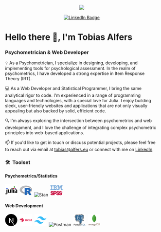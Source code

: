 <p align="center"><img src="https://media.giphy.com/media/iIqmM5tTjmpOB9mpbn/giphy.gif" width="300"/></p>
<p align="center">
<a href="https://www.linkedin.com/in/tobias-alfers-4b033499"><img src="https://img.shields.io/badge/LinkedIn-blue?style=for-the-badge&logo=linkedin&logoColor=white" alt="LinkedIn Badge"></a>
</p>

# Hello there 👋, I'm Tobias Alfers

### Psychometrician & Web Developer

💡 As a Psychometrician, I specialize in designing, developing, and implementing tools for psychological assessment. In the realm of psychometrics, I have developed a strong expertise in Item Response Theory (IRT).

💻 As a Web Developer and Statistical Programmer, I bring the same analytical rigor to code. I'm experienced in a range of programming languages and technologies, with a special love for Julia. I enjoy building sleek, user-friendly websites and applications that are not only visually appealing but also backed by solid, efficient code.

🔍 I'm always exploring the intersection between psychometrics and web development, and I love the challenge of integrating complex psychometric principles into web-based applications.

<!--
🔗 Here, you'll find a portfolio of my projects, ranging from psychometric analysis tools to full-stack web development. I'm open to collaboration and always eager to learn from other developers.
-->

📫 If you'd like to get in touch or discuss potential projects, please feel free to reach out via email at tobias@alfers.eu or connect with me on [LinkedIn](https://www.linkedin.com/in/tobias-alfers-4b033499").

### 🛠 &nbsp;Toolset

#### Psychometrics/Statistics
<p> 
<img src="https://github.com/devicons/devicon/blob/master/icons/julia/julia-original-wordmark.svg" title="Julia" alt="Julia" width="40" height="40"/>&nbsp;
<img src="https://github.com/devicons/devicon/blob/master/icons/r/r-original.svg" title="R" alt="R" width="40" height="40"/>&nbsp;
<img src="https://mc-stan.org/rstan/reference/figures/stanlogo.png" title="Stan" alt="Stan" width="40" height="40"/>&nbsp;
<img src="https://github.com/devicons/devicon/blob/master/icons/spss/spss-original.svg" title="SPSS" alt="SPSS" width="40" height="40"/>&nbsp;  
</p>

#### Web Development
<p>
<img src="https://github.com/devicons/devicon/blob/master/icons/nextjs/nextjs-original.svg" title="NextJS"  alt="NextJS" width="40" height="40"/>&nbsp;
<img src="https://github.com/devicons/devicon/blob/master/icons/nestjs/nestjs-plain-wordmark.svg" title="NestJS"  alt="NestJS" width="40" height="40"/>&nbsp;
<img src="https://github.com/devicons/devicon/blob/master/icons/tailwindcss/tailwindcss-plain.svg" title="TailwindCSS"  alt="TailwindCSS" width="40" height="40"/>&nbsp;  
<img src="https://www.vectorlogo.zone/logos/getpostman/getpostman-icon.svg" title="Postman"  alt="Postman" width="40" height="40"/>&nbsp;
<img src="https://github.com/devicons/devicon/blob/master/icons/postgresql/postgresql-original-wordmark.svg" title="PostgreSQL"  alt="PostgreSQL" width="40" height="40"/>&nbsp;
<img src="https://github.com/devicons/devicon/blob/master/icons/mongodb/mongodb-original-wordmark.svg" title="PostgreSQL"  alt="PostgreSQL" width="40" height="40"/>&nbsp;
</p>

<!--
**t-alfers/t-alfers** is a ✨ _special_ ✨ repository because its `README.md` (this file) appears on your GitHub profile.

Here are some ideas to get you started:

- 🔭 I’m currently working on ...
- 🌱 I’m currently learning ...
- 👯 I’m looking to collaborate on ...
- 🤔 I’m looking for help with ...
- 💬 Ask me about ...
- 📫 How to reach me: ...
- 😄 Pronouns: ...
- ⚡ Fun fact: ...
-->
